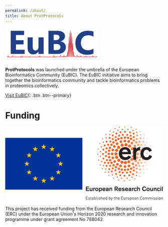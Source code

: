 ```yaml
---
permalink: /about/
title: About ProtProtocols
---
```


![EuBIC Logo](/assets/images/eubic_logo.png)

**ProtProtocols** was launched under the umbrella of the European Bioinformatics Community (EuBIC). The EuBIC initiative aims to bring together the bioinformatics community and tackle bioinformatics problems in proteomics collectively.

[Visit EuBIC](https://www.proteomics-academy.org){: .btn .btn--primary}

# Funding

![EU Logo](/assets/images/eu_logo.png)

This project has received funding from the European Research Council (ERC) under the European Union's Horizon 2020 research and innovation programme under grant agreement No 788042.
